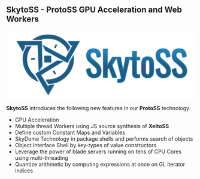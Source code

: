 ## SkytoSS - ProtoSS GPU Acceleration and Web Workers

[![Zeta Ret SkytoSS Logo](https://raw.githubusercontent.com/ZetaRet/atom.io-packages/master/images/local/logo_skytoss.png)](https://protoss.zetaret.com/)

__SkytoSS__ introduces the following new features in our __ProtoSS__ technology:  

- GPU Acceleration  
- Multiple thread Workers using JS source synthesis of __XeltoSS__  
- Define custom Constant Maps and Variables  
- SkyDome Technology in package shells and performs search of objects  
- Object Interface Shell by key-types of value constructors  
- Leverage the power of blade servers running on tens of CPU Cores using multi-threading  
- Quantize arithmetic by computing expressions at once on GL iterator indices  
